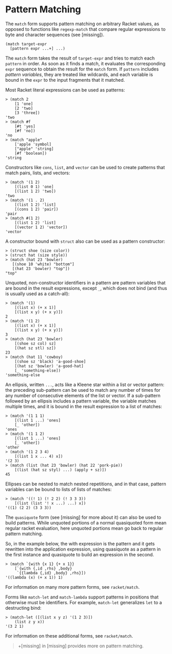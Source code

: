 # Pattern Matching

The `match` form supports pattern matching on arbitrary Racket values,
as opposed to functions like `regexp-match` that compare regular
expressions to byte and character sequences \(see \[missing\]\).

```racket
(match target-expr        
  [pattern expr ...+] ...)
```

The `match` form takes the result of `target-expr` and tries to match
each `pattern` in order. As soon as it finds a match, it evaluates the
corresponding `expr` sequence to obtain the result for the `match` form.
If `pattern` includes _pattern variables_, they are treated like
wildcards, and each variable is bound in the `expr` to the input
fragments that it matched.

Most Racket literal expressions can be used as patterns:

```racket
> (match 2           
    [1 'one]         
    [2 'two]         
    [3 'three])      
'two                 
> (match #f          
    [#t 'yes]        
    [#f 'no])        
'no                  
> (match "apple"     
    ['apple 'symbol] 
    ["apple" 'string]
    [#f 'boolean])   
'string              
```

Constructors like `cons`, `list`, and `vector` can be used to create
patterns that match pairs, lists, and vectors:

```racket
> (match '(1 2)            
    [(list 0 1) 'one]      
    [(list 1 2) 'two])     
'two                       
> (match '(1 . 2)          
    [(list 1 2) 'list]     
    [(cons 1 2) 'pair])    
'pair                      
> (match #(1 2)            
    [(list 1 2) 'list]     
    [(vector 1 2) 'vector])
'vector                    
```

A constructor bound with `struct` also can be used as a pattern
constructor:

```racket
> (struct shoe (size color))  
> (struct hat (size style))   
> (match (hat 23 'bowler)     
   [(shoe 10 'white) "bottom"]
   [(hat 23 'bowler) "top"])  
"top"                         
```

Unquoted, non-constructor identifiers in a pattern are pattern variables
that are bound in the result expressions, except `_`, which does not
bind \(and thus is usually used as a catch-all\):

```racket
> (match '(1)                      
    [(list x) (+ x 1)]             
    [(list x y) (+ x y)])          
2                                  
> (match '(1 2)                    
    [(list x) (+ x 1)]             
    [(list x y) (+ x y)])          
3                                  
> (match (hat 23 'bowler)          
    [(shoe sz col) sz]             
    [(hat sz stl) sz])             
23                                 
> (match (hat 11 'cowboy)          
    [(shoe sz 'black) 'a-good-shoe]
    [(hat sz 'bowler) 'a-good-hat] 
    [_ 'something-else])           
'something-else                    
```

An ellipsis, written `...`, acts like a Kleene star within a list or
vector pattern: the preceding sub-pattern can be used to match any
number of times for any number of consecutive elements of the list or
vector. If a sub-pattern followed by an ellipsis includes a pattern
variable, the variable matches multiple times, and it is bound in the
result expression to a list of matches:

```racket
> (match '(1 1 1)                                  
    [(list 1 ...) 'ones]                           
    [_ 'other])                                    
'ones                                              
> (match '(1 1 2)                                  
    [(list 1 ...) 'ones]                           
    [_ 'other])                                    
'other                                             
> (match '(1 2 3 4)                                
    [(list 1 x ... 4) x])                          
'(2 3)                                             
> (match (list (hat 23 'bowler) (hat 22 'pork-pie))
    [(list (hat sz styl) ...) (apply + sz)])       
45                                                 
```

Ellipses can be nested to match nested repetitions, and in that case,
pattern variables can be bound to lists of lists of matches:

```racket
> (match '((! 1) (! 2 2) (! 3 3 3))
    [(list (list '! x ...) ...) x])
'((1) (2 2) (3 3 3))               
```

The `quasiquote` form  \(see \[missing\] for more about it\) can also be
used to build patterns. While unquoted portions of a normal quasiquoted
form mean regular racket evaluation, here unquoted portions mean go back
to regular pattern matching.

So, in the example below, the with expression is the pattern and it gets
rewritten into the application expression, using quasiquote as a pattern
in the first instance and quasiquote to build an expression in the
second.

```racket
> (match `{with {x 1} {+ x 1}}     
    [`{with {,id ,rhs} ,body}      
     `{{lambda {,id} ,body} ,rhs}])
'((lambda (x) (+ x 1)) 1)          
```

For information on many more pattern forms, see `racket/match`.

Forms like `match-let` and `match-lambda` support patterns in positions
that otherwise must be identifiers. For example, `match-let` generalizes
`let` to a destructing bind:

```racket
> (match-let ([(list x y z) '(1 2 3)])
    (list z y x))                     
'(3 2 1)                              
```

For information on these additional forms, see `racket/match`.

> +\[missing\] in \[missing\] provides more on pattern matching.
